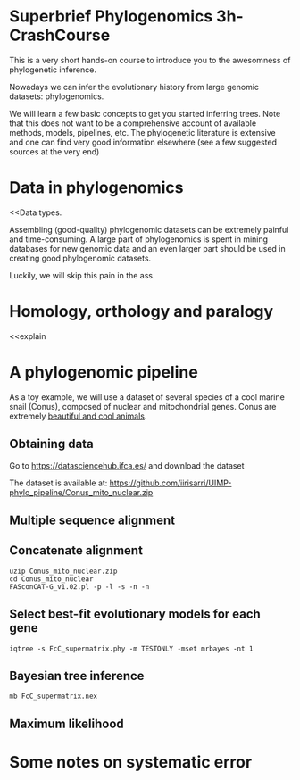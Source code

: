 # Superbrief Phylogenomics 3h-CrashCourse

This is a very short hands-on course to introduce you to the awesomness of phylogenetic inference.

Nowadays we can infer the evolutionary history from large genomic datasets: phylogenomics.

We will learn a few basic concepts to get you started inferring trees. Note that this does not want to be a comprehensive account of available methods, models, pipelines, etc. The phylogenetic literature is extensive and one can find very good information elsewhere (see a few suggested sources at the very end)

# Data in phylogenomics

<<Data types.

Assembling (good-quality) phylogenomic datasets can be extremely painful and time-consuming. A large part of phylogenomics is spent in mining databases for new genomic data and an even larger part should be used in creating good phylogenomic datasets.

Luckily, we will skip this pain in the ass. 

# Homology, orthology and paralogy

<<explain

# A phylogenomic pipeline

As a toy example, we will use a dataset of several species of a cool marine snail (Conus), composed of nuclear and mitochondrial genes.
Conus are extremely [beautiful and cool animals](https://www.youtube.com/watch?v=zcBmMPJrrKk).

## Obtaining data


Go to https://datasciencehub.ifca.es/ and download the dataset

The dataset is available at: https://github.com/iirisarri/UIMP-phylo_pipeline/Conus_mito_nuclear.zip


## Multiple sequence alignment

## Concatenate alignment

```
uzip Conus_mito_nuclear.zip
cd Conus_mito_nuclear
FASconCAT-G_v1.02.pl -p -l -s -n -n
```

## Select best-fit evolutionary models for each gene
```
iqtree -s FcC_supermatrix.phy -m TESTONLY -mset mrbayes -nt 1
```

## Bayesian tree inference

```
mb FcC_supermatrix.nex
```

## Maximum likelihood



# Some notes on systematic error

